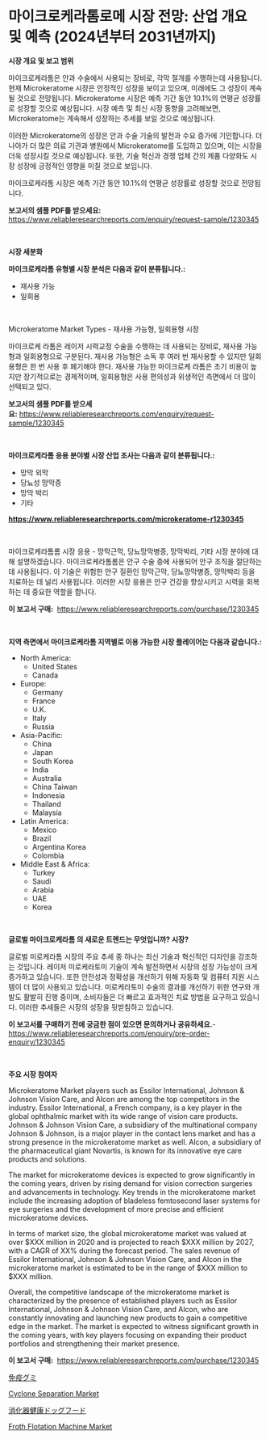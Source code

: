 <p><h1>마이크로케라톰로메 시장 전망: 산업 개요 및 예측 (2024년부터 2031년까지)</h1></p><p><strong>시장 개요 및 보고 범위</strong></p>
<p><p>마이크로케라톰은 안과 수술에서 사용되는 장비로, 각막 절개를 수행하는데 사용됩니다. 현재 Microkeratome 시장은 안정적인 성장을 보이고 있으며, 미래에도 그 성장이 계속될 것으로 전망됩니다. Microkeratome 시장은 예측 기간 동안 10.1%의 연평균 성장률로 성장할 것으로 예상됩니다. 시장 예측 및 최신 시장 동향을 고려해보면, Microkeratome는 계속해서 성장하는 추세를 보일 것으로 예상됩니다.</p><p>이러한 Microkeratome의 성장은 안과 수술 기술의 발전과 수요 증가에 기인합니다. 더 나아가 더 많은 의료 기관과 병원에서 Microkeratome를 도입하고 있으며, 이는 시장을 더욱 성장시킬 것으로 예상됩니다. 또한, 기술 혁신과 경쟁 업체 간의 제품 다양화도 시장 성장에 긍정적인 영향을 미칠 것으로 보입니다.</p><p>마이크로케라톰 시장은 예측 기간 동안 10.1%의 연평균 성장률로 성장할 것으로 전망됩니다.</p></p>
<p><strong>보고서의 샘플 PDF를 받으세요:</strong> <a href="https://www.reliableresearchreports.com/enquiry/request-sample/1230345">https://www.reliableresearchreports.com/enquiry/request-sample/1230345</a></p>
<p>&nbsp;</p>
<p><strong>시장 세분화</strong></p>
<p><strong>마이크로케라톰 유형별 시장 분석은 다음과 같이 분류됩니다.:</strong></p>
<p><ul><li>재사용 가능</li><li>일회용</li></ul></p>
<p>&nbsp;</p>
<p><p>Microkeratome Market Types - 재사용 가능형, 일회용형 시장</p><p>마이크로케 라톰은 레이저 시력교정 수술을 수행하는 데 사용되는 장비로, 재사용 가능형과 일회용형으로 구분된다. 재사용 가능형은 소독 후 여러 번 재사용할 수 있지만 일회용형은 한 번 사용 후 폐기해야 한다. 재사용 가능한 마이크로케 라톰은 초기 비용이 높지만 장기적으로는 경제적이며, 일회용형은 사용 편의성과 위생적인 측면에서 더 많이 선택되고 있다.</p></p>
<p><strong>보고서의 샘플 PDF를 받으세요:</strong>&nbsp;<a href="https://www.reliableresearchreports.com/enquiry/request-sample/1230345">https://www.reliableresearchreports.com/enquiry/request-sample/1230345</a></p>
<p>&nbsp;</p>
<p><strong> 마이크로케라톰 응용 분야별 시장 산업 조사는 다음과 같이 분류됩니다.:</strong></p>
<p><ul><li>망막 외막</li><li>당뇨성 망막증</li><li>망막 박리</li><li>기타</li></ul></p>
<p><strong><a href="https://www.reliableresearchreports.com/microkeratome-r1230345">https://www.reliableresearchreports.com/microkeratome-r1230345</a></strong></p>
<p>&nbsp;</p>
<p><p>마이크로케라톰롬 시장 응용 - 망막근막, 당뇨망막병증, 망막박리, 기타 시장 분야에 대해 설명하겠습니다. 마이크로케라톰롬은 안구 수술 중에 사용되어 안구 조직을 절단하는 데 사용됩니다. 이 기술은 위험한 안구 질환인 망막근막, 당뇨망막병증, 망막박리 등을 치료하는 데 널리 사용됩니다. 이러한 시장 응용은 안구 건강을 향상시키고 시력을 회복하는 데 중요한 역할을 합니다.</p></p>
<p><strong>이 보고서 구매:</strong>&nbsp; <a href="https://www.reliableresearchreports.com/purchase/1230345">https://www.reliableresearchreports.com/purchase/1230345</a></p>
<p>&nbsp;</p>
<p><strong>지역 측면에서 마이크로케라톰 지역별로 이용 가능한 시장 플레이어는 다음과 같습니다.:</strong></p>
<p><ul>
    <li>
        North America:
        <ul>
            <li>United States</li>
            <li>Canada</li>
        </ul>
    </li>
    <li>
        Europe:
        <ul>
            <li>Germany</li>
            <li>France</li>
            <li>U.K.</li>
            <li>Italy</li>
            <li>Russia</li>
        </ul>
    </li>
    <li>
        Asia-Pacific:
        <ul>
            <li>China</li>
            <li>Japan</li>
            <li>South Korea</li>
            <li>India</li>
            <li>Australia</li>
            <li>China Taiwan</li>
            <li>Indonesia</li>
            <li>Thailand</li>
            <li>Malaysia</li>
        </ul>
    </li>
    <li>
        Latin America:
        <ul>
            <li>Mexico</li>
            <li>Brazil</li>
            <li>Argentina Korea</li>
            <li>Colombia</li>
        </ul>
    </li>
    <li>
        Middle East & Africa:
        <ul>
            <li>Turkey</li>
            <li>Saudi</li>
            <li>Arabia</li>
            <li>UAE</li>
            <li>Korea</li>
        </ul>
    </li>
    </ul></p>
<p>&nbsp;</p>
<p><strong>글로벌 마이크로케라톰 의 새로운 트렌드는 무엇입니까? 시장?</strong></p>
<p><p>글로벌 미로케라톰 시장의 주요 추세 중 하나는 최신 기술과 혁신적인 디자인을 강조하는 것입니다. 레이저 미로케라토미 기술이 계속 발전하면서 시장의 성장 가능성이 크게 증가하고 있습니다. 또한 안전성과 정확성을 개선하기 위해 자동화 및 컴퓨터 지원 시스템이 더 많이 사용되고 있습니다. 미로케라토미 수술의 결과를 개선하기 위한 연구와 개발도 활발히 진행 중이며, 소비자들은 더 빠르고 효과적인 치료 방법을 요구하고 있습니다. 이러한 추세들은 시장의 성장을 뒷받침하고 있습니다.</p></p>
<p><strong>이 보고서를 구매하기 전에 궁금한 점이 있으면 문의하거나 공유하세요.</strong>- <a href="https://www.reliableresearchreports.com/enquiry/pre-order-enquiry/1230345">https://www.reliableresearchreports.com/enquiry/pre-order-enquiry/1230345</a></p>
<p>&nbsp;</p>
<p><strong>주요 시장 참여자</strong></p>
<p><p>Microkeratome Market players such as Essilor International, Johnson & Johnson Vision Care, and Alcon are among the top competitors in the industry. Essilor International, a French company, is a key player in the global ophthalmic market with its wide range of vision care products. Johnson & Johnson Vision Care, a subsidiary of the multinational company Johnson & Johnson, is a major player in the contact lens market and has a strong presence in the microkeratome market as well. Alcon, a subsidiary of the pharmaceutical giant Novartis, is known for its innovative eye care products and solutions.</p><p>The market for microkeratome devices is expected to grow significantly in the coming years, driven by rising demand for vision correction surgeries and advancements in technology. Key trends in the microkeratome market include the increasing adoption of bladeless femtosecond laser systems for eye surgeries and the development of more precise and efficient microkeratome devices.</p><p>In terms of market size, the global microkeratome market was valued at over $XXX million in 2020 and is projected to reach $XXX million by 2027, with a CAGR of XX% during the forecast period. The sales revenue of Essilor International, Johnson & Johnson Vision Care, and Alcon in the microkeratome market is estimated to be in the range of $XXX million to $XXX million.</p><p>Overall, the competitive landscape of the microkeratome market is characterized by the presence of established players such as Essilor International, Johnson & Johnson Vision Care, and Alcon, who are constantly innovating and launching new products to gain a competitive edge in the market. The market is expected to witness significant growth in the coming years, with key players focusing on expanding their product portfolios and strengthening their market presence.</p></p>
<p><strong>이 보고서 구매:</strong>&nbsp;&nbsp;<a href="https://www.reliableresearchreports.com/purchase/1230345">https://www.reliableresearchreports.com/purchase/1230345</a></p>
<p><p><a href="https://github.com/KaydenJohns1964/Market-Research-Report-List-1/blob/main/678031233970.md">免疫グミ</a></p><p><a href="https://github.com/mancsybtousav/Market-Research-Report-List-2/blob/main/cyclone-separation-market.md">Cyclone Separation Market</a></p><p><a href="https://github.com/marbadji/Market-Research-Report-List-1/blob/main/859944433969.md">消化器健康ドッグフード</a></p><p><a href="https://github.com/AKSHATREPORTPRIME/Market-Research-Report-List-4/blob/main/froth-flotation-machine-market.md">Froth Flotation Machine Market</a></p></p>